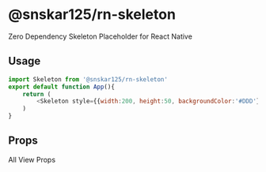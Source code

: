 # @snskar125/rn-skeleton
Zero Dependency Skeleton Placeholder for React Native

## Usage
```javascript
import Skeleton from '@snskar125/rn-skeleton'
export default function App(){
    return (
        <Skeleton style={{width:200, height:50, backgroundColor:'#DDD'}}/>
    )
}
```

## Props
All View Props